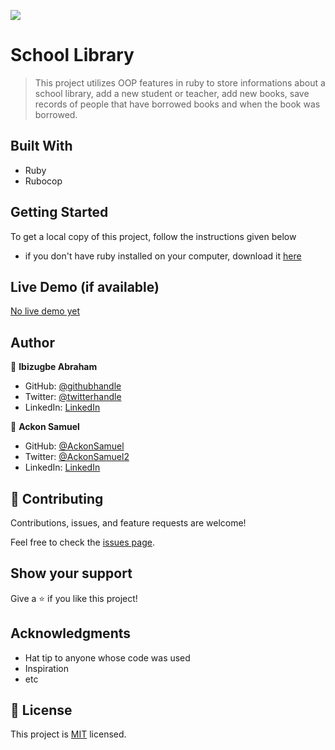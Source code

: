 ![](https://img.shields.io/badge/Microverse-blueviolet)

# School Library

> This project utilizes OOP features in ruby to store informations about a school library, add a new student or teacher, add new books, save records of people that have borrowed books and when the book was borrowed.

## Built With

- Ruby
- Rubocop

## Getting Started

To get a local copy of this project, follow the instructions given below

- if you don't have ruby installed on your computer, download it [here](https://www.ruby-lang.org/en/downloads/)

## Live Demo (if available)

[No live demo yet](https://livedemo.com)

## Author

👤 **Ibizugbe Abraham**

- GitHub: [@githubhandle](https://github.com/ibizugbe)
- Twitter: [@twitterhandle](https://twitter.com/abrahamibizugbe)
- LinkedIn: [LinkedIn](https://linkedin.com/in/abrahamibizugbe)

👤 **Ackon Samuel**

- GitHub: [@AckonSamuel](https://github.com/AckonSamuel/)
- Twitter: [@AckonSamuel2](https://twitter.com/AckonSamuel2)
- LinkedIn: [LinkedIn](https://www.linkedin.com/in/samuel-yaw-ackon/)

## 🤝 Contributing

Contributions, issues, and feature requests are welcome!

Feel free to check the [issues page](../../issues/).

## Show your support

Give a ⭐️ if you like this project!

## Acknowledgments

- Hat tip to anyone whose code was used
- Inspiration
- etc

## 📝 License

This project is [MIT](./LICENSE) licensed.
